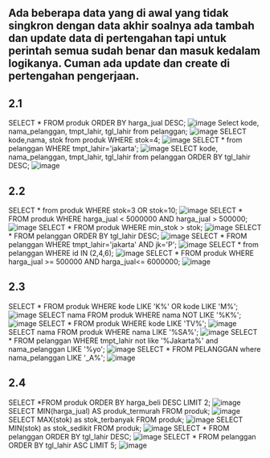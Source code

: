 ## Ada beberapa data yang di awal yang tidak singkron dengan data akhir soalnya ada tambah dan update data di pertengahan tapi untuk perintah semua sudah benar dan masuk kedalam logikanya. Cuman ada update dan create di pertengahan pengerjaan.


## 2.1 
SELECT * FROM produk ORDER BY harga_jual DESC;
![image](https://user-images.githubusercontent.com/55681352/231452305-13bd4d49-0869-4f9b-abc8-d5c657cf314f.png)
Select kode, nama_pelanggan, tmpt_lahir, tgl_lahir from pelanggan;
![image](https://user-images.githubusercontent.com/55681352/231455226-0209398a-8c52-4151-8110-3ec373e8ed4c.png)
 SELECT kode,nama, stok from produk WHERE stok=4;
 ![image](https://user-images.githubusercontent.com/55681352/231455614-4e578b0c-288a-47a5-a529-f2e15353f9ee.png)
SELECT * from pelanggan WHERE tmpt_lahir='jakarta';
![image](https://user-images.githubusercontent.com/55681352/231455688-1e7f5947-06f4-4b03-a136-5f0aed819067.png)
SELECT kode, nama_pelanggan, tmpt_lahir, tgl_lahir from pelanggan ORDER BY tgl_lahir DESC;
![image](https://user-images.githubusercontent.com/55681352/231455823-70c4f838-786c-4752-b49c-aaf2d4b8c58c.png)
## 2.2
SELECT * from produk WHERE stok=3 OR stok=10;
![image](https://user-images.githubusercontent.com/55681352/231455895-c66432ec-762e-42cb-8c18-e9d09de459ba.png)
SELECT * FROM produk WHERE harga_jual < 5000000 AND harga_jual > 500000;
![image](https://user-images.githubusercontent.com/55681352/231455975-458c25d6-87da-49ba-8fe4-a3f21b1d6df9.png)
 SELECT * FROM produk WHERE min_stok > stok;
![image](https://user-images.githubusercontent.com/55681352/231456374-86701a7c-e9ed-4746-9c1c-076b7e744c77.png)
SELECT * FROM pelanggan ORDER BY tgl_lahir DESC;
![image](https://user-images.githubusercontent.com/55681352/231456497-c3a1964d-001f-4ad1-8728-949b4f8836ce.png)
SELECT * FROM pelanggan WHERE tmpt_lahir='jakarta' AND jk='P';
![image](https://user-images.githubusercontent.com/55681352/231456711-53be85b9-0069-45b6-8cc9-5bb1bf8943ee.png)
SELECT * from pelanggan WHERE id IN (2,4,6);
![image](https://user-images.githubusercontent.com/55681352/231456764-7a1933a4-c88c-4e30-ac0c-16df0514379d.png)
SELECT * FROM produk WHERE harga_jual >= 500000 AND harga_jual<= 6000000;
![image](https://user-images.githubusercontent.com/55681352/231456846-686d9eba-8f3a-4315-8dbd-a755b6eb789c.png)
## 2.3
SELECT * FROM produk WHERE kode LIKE 'K%' OR kode LIKE 'M%';
![image](https://user-images.githubusercontent.com/55681352/231456934-46e78976-c7d3-4ed0-adde-213f65a628e5.png)
SELECT nama FROM produk WHERE nama NOT LIKE '%K%';
![image](https://user-images.githubusercontent.com/55681352/231457472-beae8966-63b6-4131-a6f6-f9f8fa7df090.png)
SELECT * FROM produk WHERE kode LIKE 'TV%';
![image](https://user-images.githubusercontent.com/55681352/231457696-57e125e2-e459-41ba-8963-128efcab1c8f.png)
SELECT nama FROM produk WHERE nama LIKE '%SA%'; 
![image](https://user-images.githubusercontent.com/55681352/231457781-0516a971-dbe1-4ee9-996a-80b5b1f1dcc6.png)
SELECT * FROM pelanggan WHERE tmpt_lahir not like '%Jakarta%' and nama_pelanggan LIKE '%yo';
![image](https://user-images.githubusercontent.com/55681352/231458754-83145561-e05c-47e2-9467-110c4766a9d5.png)
SELECT * FROM PELANGGAN where nama_pelanggan LIKE '_A%';
![image](https://user-images.githubusercontent.com/55681352/231458844-1827746b-a09b-4c37-9272-2aa249102d15.png)
## 2.4
SELECT *FROM produk ORDER BY harga_beli DESC LIMIT 2;
![image](https://user-images.githubusercontent.com/55681352/231458932-1027cb1f-cd27-4bb4-893b-5bb1f8ce417c.png)
SELECT MIN(harga_jual) AS produk_termurah FROM produk;
![image](https://user-images.githubusercontent.com/55681352/231458983-ed3ea357-02fa-42d7-870a-74e67e8adf18.png)
SELECT MAX(stok) as stok_terbanyak FROM produk;
![image](https://user-images.githubusercontent.com/55681352/231459033-e0a8ecd7-7a34-4613-8f7b-c4ef4680a0ed.png)
SELECT MIN(stok) as stok_sedikit FROM produk;
![image](https://user-images.githubusercontent.com/55681352/231459083-ee787cd1-986a-4094-9d68-695a45bd7fc7.png)
SELECT * FROM pelanggan ORDER BY tgl_lahir DESC;
![image](https://user-images.githubusercontent.com/55681352/231459169-e0450d71-07b4-4514-8f10-f7ae55c5c11a.png)
SELECT * FROM pelanggan ORDER BY tgl_lahir ASC LIMIT 5;
![image](https://user-images.githubusercontent.com/55681352/231459260-22cb1a76-3719-4a6a-a6fa-bf95b32dbc60.png)
